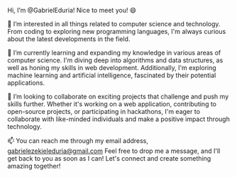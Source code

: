 Hi, I’m @GabrielEduria! Nice to meet you! 😄

👀 I’m interested in all things related to computer science and technology. From coding to exploring new programming languages, I'm always curious about the latest developments in the field.

🌱 I’m currently learning and expanding my knowledge in various areas of computer science. I'm diving deep into algorithms and data structures, as well as honing my skills in web development. Additionally, I'm exploring machine learning and artificial intelligence, fascinated by their potential applications.

💞️ I’m looking to collaborate on exciting projects that challenge and push my skills further. Whether it's working on a web application, contributing to open-source projects, or participating in hackathons, I'm eager to collaborate with like-minded individuals and make a positive impact through technology.

📫 You can reach me through my email address, gabrielezekieleduria@gmail.com Feel free to drop me a message, and I'll get back to you as soon as I can! Let's connect and create something amazing together!
<!---
GabrielEduria/GabrielEduria is a ✨ special ✨ repository because its `README.md` (this file) appears on your GitHub profile.
You can click the Preview link to take a look at your changes.
--->
